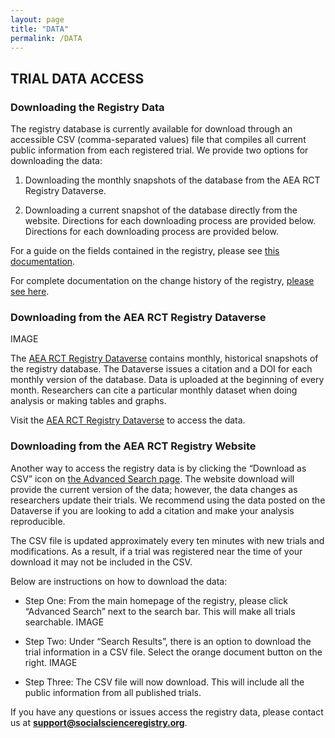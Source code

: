 ```yaml
---
layout: page
title: "DATA"
permalink: /DATA
---
```


## TRIAL DATA ACCESS

### Downloading the Registry Data
The registry database is currently available for download through an accessible CSV (comma-separated values) file that compiles all current public information from each registered trial. We provide two options for downloading the data:

1. Downloading the monthly snapshots of the database from the AEA RCT Registry Dataverse.

2. Downloading a current snapshot of the database directly from the website. Directions for each downloading process are provided below.
Directions for each downloading process are provided below.

For a guide on the fields contained in the registry, please see [this documentation](https://www.socialscienceregistry.org/AEA_RCT_Registry_Data_Elements_Definitions.pdf).

For complete documentation on the change history of the registry, [please see here](https://www.socialscienceregistry.org/site/updates).

### Downloading from the AEA RCT Registry Dataverse
IMAGE

The [AEA RCT Registry Dataverse](https://dataverse.harvard.edu/dataverse/aearegistry) contains monthly, historical snapshots of the registry database. The Dataverse issues a citation and a DOI for each monthly version of the database. Data is uploaded at the beginning of every month. Researchers can cite a particular monthly dataset when doing analysis or making tables and graphs.

Visit the [AEA RCT Registry Dataverse](https://dataverse.harvard.edu/dataverse/aearegistry) to access the data.

### Downloading from the AEA RCT Registry Website
Another way to access the registry data is by clicking the “Download as CSV” icon on [the Advanced Search page](https://www.socialscienceregistry.org/trials/search). The website download will provide the current version of the data; however, the data changes as researchers update their trials. We recommend using the data posted on the Dataverse if you are looking to add a citation and make your analysis reproducible.

The CSV file is updated approximately every ten minutes with new trials and modifications. As a result, if a trial was registered near the time of your download it may not be included in the CSV.

Below are instructions on how to download the data:

- Step One: From the main homepage of the registry, please click “Advanced Search” next to the search bar. This will make all trials searchable.
IMAGE 

- Step Two: Under “Search Results”, there is an option to download the trial information in a CSV file. Select the orange document button on the right.
IMAGE

- Step Three: The CSV file will now download. This will include all the public information from all published trials.

If you have any questions or issues access the registry data, please contact us at **support@socialscienceregistry.org**.
